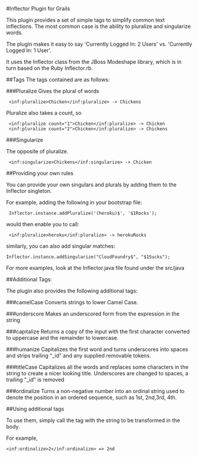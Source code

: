 #Inflector Plugin for Grails

This plugin provides a set of simple tags to simplify common text inflections. The most common case is the ability to pluralize and singularize words.

The plugin makes it easy to say 'Currently Logged In: 2 Users' vs. 'Currently Logged In: 1 User'.

It uses the Inflector class from the JBoss Modeshape library, which is in turn based on the Ruby Inflector.rb.

##Tags
The tags contained are as follows:

###Pluralize
Gives the plural of words

     <inf:pluralize>Chicken</inf:pluralize> -> Chickens

Pluralize also takes a count, so 

     <inf:pluralize count="1">Chicken</inf:pluralize> -> Chicken
     <inf:pluralize count="2">Chicken</inf:pluralize> -> Chickens

###Singularize

The opposite of pluralize.

     <inf:singularize>Chickens</inf:singularize> -> Chicken

##Providing your own rules

You can provide your own singulars and plurals by adding them to the Inflector singleton. 

For example, adding the following in your bootstrap file:

     Inflector.instance.addPluralize('(heroku)$', '$1Rocks');

would then enable you to call:

     <inf:pluralize>heroku</inf:pluralize> -> herokuRocks

similarly, you can also add singular matches:

    Inflector.instance.addSingularize("CloudFoundry$", "$1Sucks");

For more examples, look at the Inflector.java file found under the src/java 

##Additional Tags:

The plugin also provides the following additional tags:

###camelCase
Converts strings to lower Camel Case.

###underscore
Makes an underscored form from the expression in the string

###capitalize
Returns a copy of the input with the first character converted to uppercase and the remainder to lowercase.

###humanize
Capitalizes the first word and turns underscores into spaces and strips trailing "_id" and any supplied removable tokens.

###titleCase
Capitalizes all the words and replaces some characters in the string to create a nicer looking title. Underscores are changed to spaces, a trailing "_id" is removed

###ordinalize 
Turns a non-negative number into an ordinal string used to denote the position in an ordered sequence, such as 1st, 2nd,3rd, 4th.

##Using additional tags

To use them, simply call the tag with the string to be transformed in the body.

For example, 

    <inf:ordinalize>2</inf:ordinalize> => 2nd


